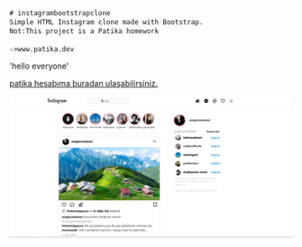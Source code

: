    # instagrambootstrapclone
    Simple HTML Instagram clone made with Bootstrap.
    Not:This project is a Patika homework 

    ->www.patika.dev
   'hello everyone'

[patika hesabıma buradan ulaşabilirsiniz.](https://app.patika.dev/umitrencber)  

![projenin son hali](sonHali.png)

